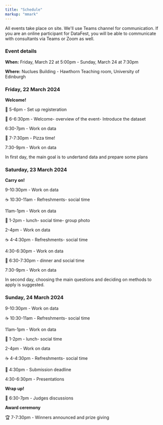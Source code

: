 ```yaml
---
title: "Schedule"
markup: "mmark"
---
```


All events take place on site. We'll use Teams channel for communication. If you are an online participant for DataFest, you will be able to communicate with consultants via Teams or Zoom as well. 

### Event details

**When:** Friday, March 22 at 5:00pm - Sunday, March 24 at 7:30pm

**Where:** Nuclues Building - Hawthorn Teaching room, University of Edinburgh

### Friday, 22 March 2024

**Welcome!**

📣 5-6pm - Set up registeration 

📣 6-6:30pm - Welcome- overview of the event- Introduce the dataset 

   6:30-7pm - Work on data
   
🍻 7-7:30pm - Pizza time!

   7:30-9pm - Work on data
   
In first day, the main goal is to undertand data and prepare some plans

### Saturday, 23 March 2024

**Carry on!**

   9-10:30pm - Work on data
   
☕️ 10:30-11am - Refreshments- social time 

   11am-1pm - Work on data
   
🍻 1-2pm - lunch- social time- group photo 

   2-4pm - Work on data
   
☕️ 4-4:30pm - Refreshments- social time 

   4:30-6:30pm - Work on data
   
🍻 6:30-7:30pm - dinner and social time

   7:30-9pm - Work on data

In second day, choosing the main questions and deciding on methods to apply is suggested.

### Sunday, 24 March 2024

   9-10:30pm - Work on data
   
☕️ 10:30-11am - Refreshments- social time 

   11am-1pm - Work on data
   
🍻 1-2pm - lunch- social time 

   2-4pm - Work on data
   
☕️ 4-4:30pm - Refreshments- social time 

🛑 4:30pm - Submission deadline

   4:30-6:30pm - Presentations
   
**Wrap up!**
   
🍻 6:30-7pm - Judges discussions

**Award ceremony**

🏆 7-7:30pm - Winners announced and prize giving
  
